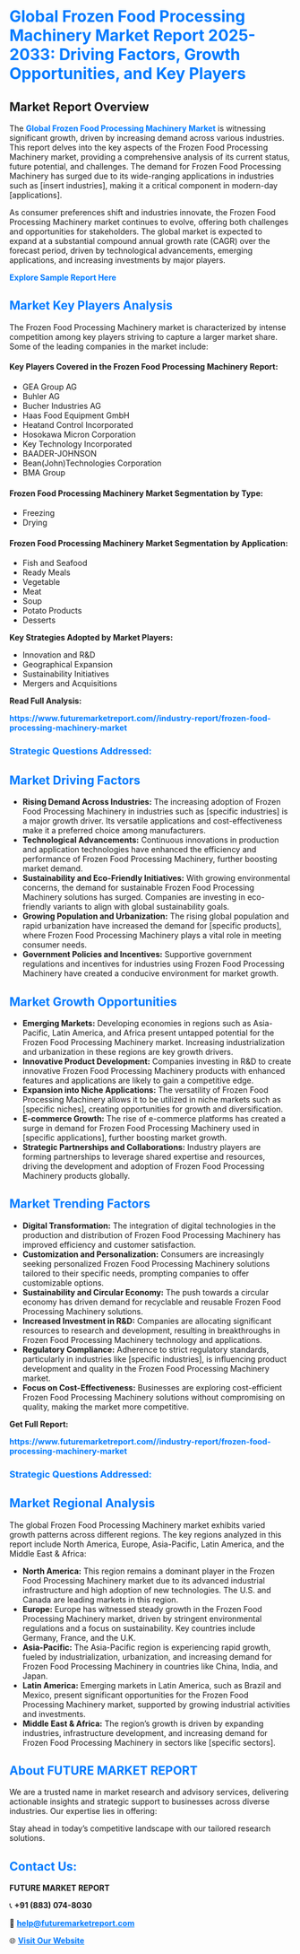 <h1 style="color: #007BFF;">Global Frozen Food Processing Machinery Market Report 2025-2033: Driving Factors, Growth Opportunities, and Key Players</h1>

<section id="overview">
<h2>Market Report Overview</h2>
<p>The <a href="https://www.futuremarketreport.com//industry-report/frozen-food-processing-machinery-market" style="color: #007BFF; text-decoration: none;"><strong>Global Frozen Food Processing Machinery Market</strong></a> is witnessing significant growth, driven by increasing demand across various industries. This report delves into the key aspects of the Frozen Food Processing Machinery market, providing a comprehensive analysis of its current status, future potential, and challenges. The demand for Frozen Food Processing Machinery has surged due to its wide-ranging applications in industries such as [insert industries], making it a critical component in modern-day [applications].</p>
<p>As consumer preferences shift and industries innovate, the Frozen Food Processing Machinery market continues to evolve, offering both challenges and opportunities for stakeholders. The global market is expected to expand at a substantial compound annual growth rate (CAGR) over the forecast period, driven by technological advancements, emerging applications, and increasing investments by major players.</p>
</section>

<section id="overview">
<p><a href="https://www.futuremarketreport.com//request-sample/reportId=87271" style="color: #007BFF; text-decoration: none;"><strong>Explore Sample Report Here</strong></a></p>
</section>

<section id="key-players">
<h2 style="color: #007BFF;">Market Key Players Analysis</h2>
<p>The Frozen Food Processing Machinery market is characterized by intense competition among key players striving to capture a larger market share. Some of the leading companies in the market include:</p>
<h4>Key Players Covered in the Frozen Food Processing Machinery Report:</h4>
<ul><li>GEA Group AG</li><li>Buhler AG</li><li>Bucher Industries AG</li><li>Haas Food Equipment GmbH</li><li>Heatand Control Incorporated</li><li>Hosokawa Micron Corporation</li><li>Key Technology Incorporated</li><li>BAADER-JOHNSON</li><li>Bean(John)Technologies Corporation</li><li>BMA Group</li></ul>
<h4>Frozen Food Processing Machinery Market Segmentation by Type:</h4>
<ul><li>Freezing</li><li>Drying</li></ul>

<h4>Frozen Food Processing Machinery Market Segmentation by Application:</h4>
<ul><li>Fish and Seafood</li><li>Ready Meals</li><li>Vegetable</li><li>Meat</li><li>Soup</li><li>Potato Products</li><li>Desserts</li></ul>
<p><strong>Key Strategies Adopted by Market Players:</strong></p>
<ul>
<li>Innovation and R&D</li>
<li>Geographical Expansion</li>
<li>Sustainability Initiatives</li>
<li>Mergers and Acquisitions</li>
</ul>
</section>

<section>
<p><strong>Read Full Analysis: </strong></p><a href="https://www.futuremarketreport.com//industry-report/frozen-food-processing-machinery-market" style="color: #007BFF; text-decoration: none;"><strong>https://www.futuremarketreport.com//industry-report/frozen-food-processing-machinery-market</strong></a>
<h3 style="color: #007BFF;">Strategic Questions Addressed:</h3>
</section>

<section id="driving-factors">
<h2 style="color: #007BFF;">Market Driving Factors</h2>
<ul>
<li><strong>Rising Demand Across Industries:</strong> The increasing adoption of Frozen Food Processing Machinery in industries such as [specific industries] is a major growth driver. Its versatile applications and cost-effectiveness make it a preferred choice among manufacturers.</li>
<li><strong>Technological Advancements:</strong> Continuous innovations in production and application technologies have enhanced the efficiency and performance of Frozen Food Processing Machinery, further boosting market demand.</li>
<li><strong>Sustainability and Eco-Friendly Initiatives:</strong> With growing environmental concerns, the demand for sustainable Frozen Food Processing Machinery solutions has surged. Companies are investing in eco-friendly variants to align with global sustainability goals.</li>
<li><strong>Growing Population and Urbanization:</strong> The rising global population and rapid urbanization have increased the demand for [specific products], where Frozen Food Processing Machinery plays a vital role in meeting consumer needs.</li>
<li><strong>Government Policies and Incentives:</strong> Supportive government regulations and incentives for industries using Frozen Food Processing Machinery have created a conducive environment for market growth.</li>
</ul>
</section>

<section id="growth-opportunities">
<h2 style="color: #007BFF;">Market Growth Opportunities</h2>
<ul>
<li><strong>Emerging Markets:</strong> Developing economies in regions such as Asia-Pacific, Latin America, and Africa present untapped potential for the Frozen Food Processing Machinery market. Increasing industrialization and urbanization in these regions are key growth drivers.</li>
<li><strong>Innovative Product Development:</strong> Companies investing in R&D to create innovative Frozen Food Processing Machinery products with enhanced features and applications are likely to gain a competitive edge.</li>
<li><strong>Expansion into Niche Applications:</strong> The versatility of Frozen Food Processing Machinery allows it to be utilized in niche markets such as [specific niches], creating opportunities for growth and diversification.</li>
<li><strong>E-commerce Growth:</strong> The rise of e-commerce platforms has created a surge in demand for Frozen Food Processing Machinery used in [specific applications], further boosting market growth.</li>
<li><strong>Strategic Partnerships and Collaborations:</strong> Industry players are forming partnerships to leverage shared expertise and resources, driving the development and adoption of Frozen Food Processing Machinery products globally.</li>
</ul>
</section>

<section id="trending-factors">
<h2 style="color: #007BFF;">Market Trending Factors</h2>
<ul>
<li><strong>Digital Transformation:</strong> The integration of digital technologies in the production and distribution of Frozen Food Processing Machinery has improved efficiency and customer satisfaction.</li>
<li><strong>Customization and Personalization:</strong> Consumers are increasingly seeking personalized Frozen Food Processing Machinery solutions tailored to their specific needs, prompting companies to offer customizable options.</li>
<li><strong>Sustainability and Circular Economy:</strong> The push towards a circular economy has driven demand for recyclable and reusable Frozen Food Processing Machinery solutions.</li>
<li><strong>Increased Investment in R&D:</strong> Companies are allocating significant resources to research and development, resulting in breakthroughs in Frozen Food Processing Machinery technology and applications.</li>
<li><strong>Regulatory Compliance:</strong> Adherence to strict regulatory standards, particularly in industries like [specific industries], is influencing product development and quality in the Frozen Food Processing Machinery market.</li>
<li><strong>Focus on Cost-Effectiveness:</strong> Businesses are exploring cost-efficient Frozen Food Processing Machinery solutions without compromising on quality, making the market more competitive.</li>
</ul>
</section>

<section>
<p><strong>Get Full Report: </strong></p><a href="https://www.futuremarketreport.com//industry-report/frozen-food-processing-machinery-market" style="color: #007BFF; text-decoration: none;"><strong>https://www.futuremarketreport.com//industry-report/frozen-food-processing-machinery-market</strong></a>
<h3 style="color: #007BFF;">Strategic Questions Addressed:</h3>
</section>


<section id="regional-analysis">
<h2 style="color: #007BFF;">Market Regional Analysis</h2>
<p>The global Frozen Food Processing Machinery market exhibits varied growth patterns across different regions. The key regions analyzed in this report include North America, Europe, Asia-Pacific, Latin America, and the Middle East & Africa:</p>
<ul>
<li><strong>North America:</strong> This region remains a dominant player in the Frozen Food Processing Machinery market due to its advanced industrial infrastructure and high adoption of new technologies. The U.S. and Canada are leading markets in this region.</li>
<li><strong>Europe:</strong> Europe has witnessed steady growth in the Frozen Food Processing Machinery market, driven by stringent environmental regulations and a focus on sustainability. Key countries include Germany, France, and the U.K.</li>
<li><strong>Asia-Pacific:</strong> The Asia-Pacific region is experiencing rapid growth, fueled by industrialization, urbanization, and increasing demand for Frozen Food Processing Machinery in countries like China, India, and Japan.</li>
<li><strong>Latin America:</strong> Emerging markets in Latin America, such as Brazil and Mexico, present significant opportunities for the Frozen Food Processing Machinery market, supported by growing industrial activities and investments.</li>
<li><strong>Middle East & Africa:</strong> The region’s growth is driven by expanding industries, infrastructure development, and increasing demand for Frozen Food Processing Machinery in sectors like [specific sectors].</li>
</ul>
</section>

<footer>
<h2 style="color: #007BFF;">About FUTURE MARKET REPORT</h2>
<p>We are a trusted name in market research and advisory services, delivering actionable insights and strategic support to businesses across diverse industries. Our expertise lies in offering:</p>

<p>Stay ahead in today’s competitive landscape with our tailored research solutions.</p>

<h2 style="color: #007BFF;">Contact Us:</h2>
<p><strong>FUTURE MARKET REPORT</strong></p>
<p>📞 <strong>+91 (883) 074-8030</strong></p>
<p>📧 <strong><a href="mailto:help@futuremarketreport.com" style="color: #007BFF;">help@futuremarketreport.com</a></strong></p>
<p>🌐 <strong><a href="https://www.futuremarketreport.com/" style="color: #007BFF;">Visit Our Website</a></strong></p>
</footer>